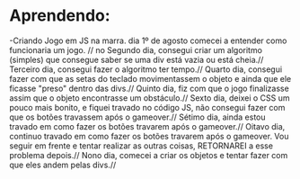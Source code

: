 # Aprendendo:

  -Criando Jogo em JS na marra.
dia 1º de agosto comecei a entender como funcionaria um jogo. //
no Segundo dia, consegui criar um algoritmo (simples) que consegue saber se uma div está vazia ou está cheia.//
Terceiro dia,  consegui fazer o algoritmo ter tempo.//
Quarto dia, consegui fazer com que as setas do teclado movimentassem o objeto e ainda que ele ficasse "preso" dentro das divs.//
Quinto dia, fiz com que o jogo finalizasse assim que o objeto encontrasse um obstáculo.//
Sexto dia, deixei o CSS um pouco mais bonito, e fiquei travado no código JS, não consegui fazer com que os botões travassem após o gameover.// 
Sétimo dia, ainda estou travado em como fazer os botões travarem após o gameover.//
Oitavo dia, continuo travado em como fazer os botões travarem após o gameover. Vou seguir em frente e tentar realizar as outras coisas, RETORNAREI a esse problema depois.//
Nono dia, comecei a criar os objetos e tentar fazer com que eles andem pelas divs.//


